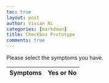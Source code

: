 ```yaml
---
toc: true
layout: post
author: Vivian Ni
categories: [markdown]
title: Checkbox Prototype
comments: true
---
```


<html lang="eng">
<head>
    <meta charset ="UTF-8">
    <meta name="viewport" content="width=device-width, initial-scale=1.0">
    <title>VASE Diagnosis System</title>
</head>
<body>
    <div>
        <p class="title">
            Please select the symptoms you have.
        </p>
            <table>
                <thead>
                    <tr>
                        <th>Symptoms</th>
                        <th>Yes or No</th>
                    </tr>
                    </thead>
                    <tbody id="result">
                    </tbody>
            </table>
    </div>
</body>
</html>

 <script> 
    const resultContainer = document.getElementById("result");
        
        const url = "https://vase.nighthawkcodescrums.gq/api/diagnosis/symptoms";

        const options = {
            method: 'GET', // *GET, POST, PUT, DELETE, etc.
            mode: 'cors', // no-cors, *cors, same-origin
            cache: 'default', // *default, no-cache, reload, force-cache, only-if-cached
            credentials: 'omit', // include, *same-origin, omit
            headers: {
                'Content-Type': 'application/json'
                // 'Content-Type': 'application/x-www-form-urlencoded',
            },
        };
        // prepare fetch PUT options, clones with JS Spread Operator (...)
        const put_options = {...options, method: 'PUT'}; // clones and replaces method

        // fetch the API
        fetch(url, options)
            // response is a RESTful "promise" on any successful fetch
            .then(response => {
                // check for response errors
                if (response.status !== 200) {
                    error('GET API response failure: ' + response.status);
                    return;
                }
                // valid response will have JSON data
                response.json().then(data => {
                    console.log(data);

                        for (const symptom of data){
                            console.log(symptom);
                        
                            const tr = document.createElement("tr");
                        
                            const symptom_ele = document.createElement("td");
                            symptom_ele.innerHTML = symptom.toString();

                            const status = document.createElement("td");
                            var x = document.createElement("INPUT");
                            x.setAttribute("type", "checkbox");
                            x.setAttribute("id", symptom.toString());
                            x.setAttribute("class", "cell-center");

                            var symList = document.getElementById('symList');
                            var text = '<span> You have selected : </span>';
                            var listArray = [];

                            x.addEventListener('click',function(){
                                if (this.checked == true) {
                                    listArray.push(this.id);
                                    symList.innerHTML = text + listArray.join(', ');
                                    console.log(this.id);
                                } else {
                                    console.log('you unchecked this box')
                                }
                            })

                            status.appendChild(x);

                        // this builds ALL td's (cells) into tr element
                            tr.appendChild(symptom_ele);
                            tr.appendChild(status);
                            resultContainer.appendChild(tr);
                        }
            
                    })
                })
 </script>

